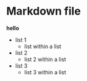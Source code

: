 # Markdown file
**hello**
- list 1
  - list within a list
- list 2
  - list 2 within a list
- list 3
  - list 3 within a list
